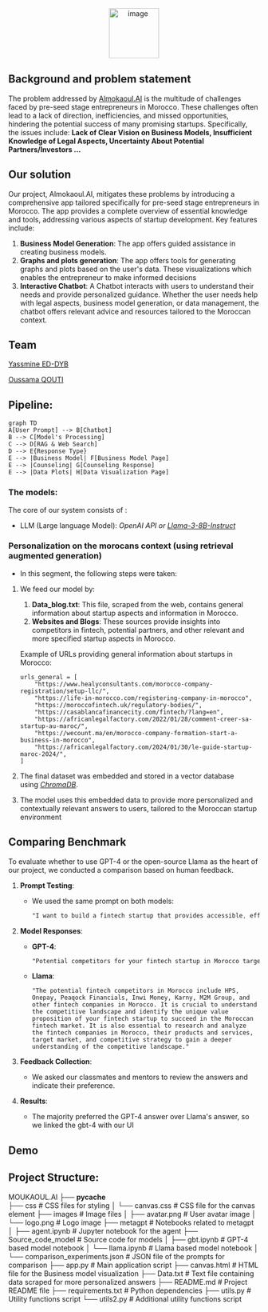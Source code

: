 <div style="text-align: center;">
    <img src="https://github.com/Yassmine2020/SythSis/assets/81428754/655bea69-d5fa-4d36-b59a-dbf552f3dd05" width="100" alt="image">
</div>

## Background and problem statement

The problem addressed by [Almokaoul.AI](http://almokaoul.ai/) is the multitude of challenges faced by pre-seed stage entrepreneurs in Morocco. These challenges often lead to a lack of direction, inefficiencies, and missed opportunities, hindering the potential success of many promising startups. Specifically, the issues include: **Lack of Clear Vision on Business Models, Insufficient Knowledge of Legal Aspects, Uncertainty About Potential Partners/Investors …**

## Our solution

Our project, Almokaoul.AI, mitigates these problems by introducing a comprehensive app tailored specifically for pre-seed stage entrepreneurs in Morocco. The app provides a complete overview of essential knowledge and tools, addressing various aspects of startup development. Key features include:

1. **Business Model Generation**: The app offers guided assistance in creating business models.
2. **Graphs and plots generation**: The app offers tools for generating graphs and plots based on the user's data. These visualizations which enables the entrepreneur to make informed decisions
3. **Interactive Chatbot**: A Chatbot interacts with users to understand their needs and provide personalized guidance. Whether the user needs help with legal aspects, business model generation, or data management, the chatbot offers relevant advice and resources tailored to the Moroccan context.

## Team

[Yassmine ED-DYB](https://www.linkedin.com/in/yassmineeddyb/)

[Oussama QOUTI](https://www.linkedin.com/in/oussama-qouti-105bb820a/)

## Pipeline:

```mermaid
graph TD
A[User Prompt] --> B[Chatbot]
B --> C[Model's Processing]
C --> D[RAG & Web Search]
D --> E{Response Type}
E --> |Business Model| F[Business Model Page]
E --> |Counseling| G[Counseling Response]
E --> |Data Plots| H[Data Visualization Page]
```
### The models:

The core of our system consists of :

- LLM (Large language Model): *OpenAI API or [Llama-3-8B-Instruct](https://huggingface.co/meta-llama/Meta-Llama-3-8B-Instruct)*

### Personalization on the morocans context (**using retrieval augmented generation)**

- In this segment, the following steps were taken:
1. We feed our model by:
    1.  **Data_blog.txt**: This file, scraped from the web, contains general information about startup aspects and information in Morocco.
    2. **Websites and Blogs**: These sources provide insights into competitors in fintech, potential partners, and other relevant and more specified startup aspects in Morocco.
    
    Example of URLs providing general information about startups in Morocco:
    
    ```
    urls_general = [
        "https://www.healyconsultants.com/morocco-company-registration/setup-llc/",
        "https://life-in-morocco.com/registering-company-in-morocco",
        "https://moroccofintech.uk/regulatory-bodies/",
        "https://casablancafinancecity.com/fintech/?lang=en",
        "https://africanlegalfactory.com/2022/01/28/comment-creer-sa-startup-au-maroc/",
        "https://wecount.ma/en/morocco-company-formation-start-a-business-in-morocco",
        "https://africanlegalfactory.com/2024/01/30/le-guide-startup-maroc-2024/",
    ]
    ```
    
2. The final dataset was embedded and stored in a vector database using *[ChromaDB](https://github.com/chroma-core/chroma)*.
3. The model uses this embedded data to provide more personalized and contextually relevant answers to users, tailored to the Moroccan startup environment

## Comparing Benchmark

To evaluate whether to use GPT-4 or the open-source Llama as the heart of our project, we conducted a comparison based on human feedback.

1. **Prompt Testing**:
    - We used the same prompt on both models:
        
        ```css
        "I want to build a fintech startup that provides accessible, efficient, and affordable financial services to SMEs and the underbanked population in Morocco. What might be the competitors?"
        ```
        
2. **Model Responses**:
    - **GPT-4**:
        
        ```css
        "Potential competitors for your fintech startup in Morocco targeting SMEs and the underbanked population may include CASHPLUS, S2M, and Gini. It would be beneficial to conduct a more in-depth analysis of these companies to understand their offerings and market positioning better."
        ```
        
    - **Llama**:
        
        ```vbnet
        "The potential fintech competitors in Morocco include HPS, Onepay, Peaqock Financials, Inwi Money, Karny, M2M Group, and other fintech companies in Morocco. It is crucial to understand the competitive landscape and identify the unique value proposition of your fintech startup to succeed in the Moroccan fintech market. It is also essential to research and analyze the fintech companies in Morocco, their products and services, target market, and competitive strategy to gain a deeper understanding of the competitive landscape."
        ```
        
3. **Feedback Collection**:
    - We asked our classmates and mentors to review the answers and indicate their preference.
4. **Results**:
    - The majority preferred the GPT-4 answer over Llama's answer, so we linked the gbt-4 with our UI

## Demo

## Project Structure:
MOUKAOUL.AI
├── __pycache__                          
├── css                                  # CSS files for styling
│   └── canvas.css                       # CSS file for the canvas element
├── images                               # Image files
│   ├── avatar.png                       # User avatar image
│   └── logo.png                         # Logo image
├── metagpt                              # Notebooks related to metagpt
│   ├── agent.ipynb                      # Jupyter notebook for the agent
├── Source_code_model                    # Source code for models
│   ├── gbt.ipynb                        # GPT-4 based model notebook
│   └── llama.ipynb                      # Llama based model notebook
│   └── comparison_experiments.json      # JSON file of the prompts for comparison
├── app.py                               # Main application script
├── canvas.html                          # HTML file for the Business model visualization
├── Data.txt                             # Text file containing data scraped for more personalized answers
├── README.md                            # Project README file
├── requirements.txt                     # Python dependencies
├── utils.py                             # Utility functions script
└── utils2.py                            # Additional utility functions script


